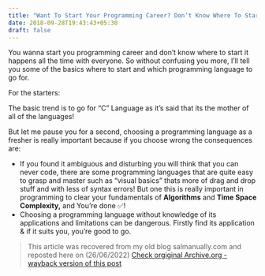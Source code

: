 ```yaml
---
title: "Want To Start Your Programming Career? Don’t Know Where To Start? This 3-Min Article Might Help You"
date: 2018-09-28T19:43:43+05:30
draft: false
---
```


You wanna start you programming career and don’t know where to start it happens all the time with everyone. So without confusing you more, I’ll tell you some of the basics where to start and which programming language to go for.
<!--more-->
For the starters:

The basic trend is to go for “C” Language as it’s said that its the mother of all of the languages!

But let me pause you for a second, choosing a programming language as a fresher is really important because if you choose wrong the consequences are:

-   If you found it ambiguous and disturbing you will think that you can never code, there are some programming languages that are quite easy to grasp and master such as “visual basics” thats more of drag and drop stuff and with less of syntax errors! But one this is really important in programming to clear your fundamentals of  **Algorithms**  and  **Time Space Complexity,** and You’re done ✅!
-   Choosing a programming language without knowledge of its applications and limitations can be dangerous. Firstly find its application & if it suits you, you’re good to go.

> This article was recovered from my old blog salmanually.com and reposted here on (26/06/2022)
[Check orgiginal Archive.org - wayback version of this post](https://web.archive.org/web/20200813051713/https://salmanually.com/2018/11/28/want-to-start-your-programming-career-dont-know-where-to-start-this-3-min-article-might-help-you/)